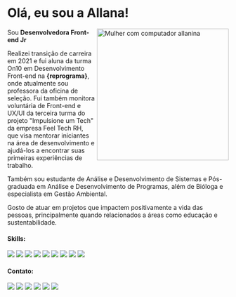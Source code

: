 # Olá, eu sou a Allana!

<img src="https://images2.imgbox.com/63/51/dLr3mt5R_o.png" min-width="400px" max-width="300px" width="300px" align="right" alt="Mulher com computador allanina">

<p align="left"> 
  Sou <strong>Desenvolvedora Front-end Jr</strong> <br>
  
  Realizei transição de carreira em 2021 e fui aluna da turma On10 em Desenvolvimento Front-end na <strong>{reprograma}</strong>, onde atualmente sou professora da oficina de seleção. Fui também monitora voluntária de Front-end e UX/UI da terceira turma do projeto "Impulsione um Tech" da empresa Feel Tech RH, que visa mentorar iniciantes na área de desenvolvimento e ajudá-los a encontrar suas primeiras experiências de trabalho.
  
  Também sou estudante de Análise e Desenvolvimento de Sistemas e Pós-graduada em Análise e Desenvolvimento de Programas, além de Bióloga e especialista em Gestão Ambiental.
  
  Gosto de atuar em projetos que impactem positivamente a vida das pessoas, principalmente quando relacionados a áreas como educação e sustentabilidade.
</p>

#### Skills:

<div align="left">
  <img src="https://img.shields.io/badge/JavaScript-F7DF1E?style=for-the-badge&logo=javascript&logoColor=black"/>
  <img src="https://img.shields.io/badge/TypeScript-F7DF1E?style=for-the-badge&logo=typescript&logoColor=black"/>
  <img src="https://img.shields.io/badge/React.JS-F7DF1E?style=for-the-badge&logo=react&logoColor=black"/>
  <img src="https://img.shields.io/badge/Next.JS-F7DF1E?style=for-the-badge&logo=nextdotjs&logoColor=black"/>
  <img src="https://img.shields.io/badge/CSS3-F7DF1E?style=for-the-badge&logo=css3&logoColor=black "/>
  <img src="https://img.shields.io/badge/HTML5-F7DF1E?style=for-the-badge&logo=html5&logoColor=black"/>
  <img src="https://img.shields.io/badge/Java-F7DF1E?style=for-the-badge&logo=java&logoColor=black" /> 
  <img src="https://img.shields.io/badge/Python-F7DF1E?style=for-the-badge&logo=python&logoColor=black"/>
    <img src="https://img.shields.io/badge/Node.Js-F7DF1E?style=for-the-badge&logo=node&logoColor=black"/>
</div>


#### Contato:

<p align="left">
<a href="https://www.linkedin.com/in/allanaevellyn/ target="_blank""><img src="https://img.shields.io/badge/LinkedIn-0077B5?style=for-the-badge&logo=linkedin&logoColor=white"/></a>
<a href="mailto:allanaevellynm@gmail.com" target="_blank"><img src="https://img.shields.io/badge/Gmail-D14836?style=for-the-badge&logo=gmail&logoColor=white"/></a>
<a href="https://www.allanina.net/" target="_blank"><img src="https://img.shields.io/badge/Blog-ad6f7d?style=for-the-badge&logo=blogger&logoColor=white"/></a>
<a href="https://twitch.tv/allanina/" target="_blank"><img src="https://img.shields.io/badge/Twitch-9146FF?style=for-the-badge&logo=twitch&logoColor=white"/></a>
<a href="https://medium.com/@allanina" target="_blank"><img src="https://img.shields.io/badge/Medium-12100E?style=for-the-badge&logo=medium&logoColor=white"/></a>
<a href="https://linktr.ee/allanina" target="_blank"><img src="https://img.shields.io/badge/projetos-2EC866?style=for-the-badge&logo=linktree&logoColor=white"/></a>
</p>

